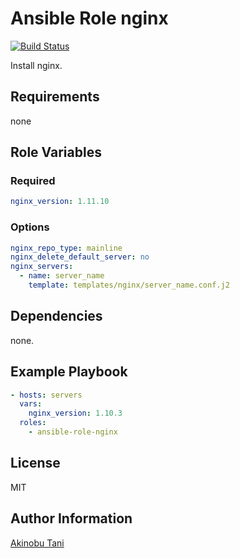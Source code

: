 Ansible Role nginx
=========
[![Build Status](https://travis-ci.org/akinobu-tani/ansible-role-nginx.svg?branch=master)](https://travis-ci.org/akinobu-tani/ansible-role-nginx)

Install nginx.

Requirements
------------

none

Role Variables
--------------

### Required

``` yaml
nginx_version: 1.11.10
```

### Options

``` yaml
nginx_repo_type: mainline
nginx_delete_default_server: no
nginx_servers:
  - name: server_name
    template: templates/nginx/server_name.conf.j2
```

Dependencies
------------

none.

Example Playbook
----------------

``` yaml
- hosts: servers
  vars:
    nginx_version: 1.10.3
  roles:
    - ansible-role-nginx
```

License
-------

MIT

Author Information
------------------

[Akinobu Tani](http://github.com/akinobu-tani)
